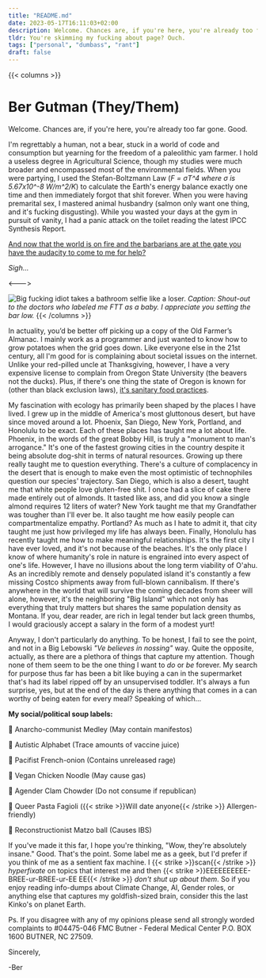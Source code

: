 ```yaml
---
title: "README.md"
date: 2023-05-17T16:11:03+02:00
description: Welcome. Chances are, if you're here, you're already too far gone. Good.
tldr: You're skimming my fucking about page? Ouch.
tags: ["personal", "dumbass", "rant"]
draft: false
---
```


{{< columns >}}


# Ber Gutman (They/Them)

Welcome. Chances are, if you're here, you're already too far gone. Good.

I'm regrettably a human, not a bear, stuck in a world of code and consumption but yearning for the freedom of a paleolithic yam farmer. I hold a useless degree in Agricultural Science, though my studies were much broader and encompassed most of the environmental fields. When you were partying, I used the Stefan-Boltzmann Law (*F = σT^4 where σ is 5.67x10^-8 W/m^2/K*) to calculate the Earth's energy balance exactly one time and then immediately forgot that shit forever. When you were having premarital sex, I mastered animal husbandry (salmon only want one thing, and it's fucking disgusting). While you wasted your days at the gym in pursuit of vanity, I had a panic attack on the toilet reading the latest IPCC Synthesis Report.

[And now that the world is on fire and the barbarians are at the gate you have the audacity to come to me for help?](https://knowyourmeme.com/memes/i-studied-the-blade)

*Sigh...* 

<--->

![Big fucking idiot takes a bathroom selfie like a loser.](/me.jpg)
*Caption: Shout-out to the doctors who labeled me FTT as a baby. I appreciate you setting the bar low.*
{{< /columns >}}

In actuality, you’d be better off picking up a copy of the Old Farmer’s Almanac. I mainly work as a programmer and just wanted to know how to grow potatoes when the grid goes down. Like everyone else in the 21st century, all I'm good for is complaining about societal issues on the internet. Unlike your red-pilled uncle at Thanksgiving, however, I have a very expensive license to complain from Oregon State University (the beavers not the ducks). Plus, if there's one thing the state of Oregon is known for (other than black exclusion laws), [it's sanitary food practices](/oregontrail.jpg).

My fascination with ecology has primarily been shaped by the places I have lived. I grew up in the middle of America's most gluttonous desert, but have since moved around a lot. Phoenix, San Diego, New York, Portland, and Honolulu to be exact. Each of these places has taught me a lot about life. Phoenix, in the words of the great Bobby Hill, is truly a "monument to man's arrogance." It's one of the fastest growing cities in the country despite it being absolute dog-shit in terms of natural resources. Growing up there really taught me to question everything. There's a culture of complacency in the desert that is enough to make even the most optimistic of technophiles question our species' trajectory. San Diego, which is also a desert, taught me that white people love gluten-free shit. I once had a slice of cake there made entirely out of almonds. It tasted like ass, and did you know a single almond requires 12 liters of water? New York taught me that my Grandfather was tougher than I'll ever be. It also taught me how easily people can compartmentalize empathy. Portland? As much as I hate to admit it, that city taught me just how privileged my life has always been. Finally, Honolulu has recently taught me how to make meaningful relationships. It's the first city I have ever loved, and it's not because of the beaches. It's the only place I know of where humanity's role in nature is engrained into every aspect of one's life. However, I have no illusions about the long term viability of O'ahu. As an incredibly remote and densely populated island it's constantly a few missing Costco shipments away from full-blown cannibalism. If there's anywhere in the world that will survive the coming decades from sheer will alone, however, it's the neighboring "Big Island" which not only has everything that truly matters but shares the same population density as Montana. If you, dear reader, are rich in legal tender but lack green thumbs, I would graciously accept a salary in the form of a modest yurt!

Anyway, I don't particularly do anything. To be honest, I fail to see the point, and not in a Big Lebowski *"Ve believes in nossing"* way. Quite the opposite, actually, as there are a plethora of things that capture my attention. Though none of them seem to be the one thing I want to *do* or *be* forever. My search for purpose thus far has been a bit like buying a can in the supermarket that's had its label ripped off by an unsupervised toddler. It's always a fun surprise, yes, but at the end of the day is there anything that comes in a can worthy of being eaten for every meal? Speaking of which...

**My social/political soup labels:**

🥫 Anarcho-communist Medley (May contain manifestos)

🥫 Autistic Alphabet (Trace amounts of vaccine juice)

🥫 Pacifist French-onion (Contains unreleased rage)

🥫 Vegan Chicken Noodle (May cause gas)

🥫 Agender Clam Chowder (Do not consume if republican)

🥫 Queer Pasta Fagioli ({{< strike >}}Will date anyone{{< /strike >}} Allergen-friendly)

🥫 Reconstructionist Matzo ball (Causes IBS)

 If you've made it this far, I hope you're thinking, "Wow, they're absolutely insane." Good. That's the point. Some label me as a geek, but I'd prefer if you think of me as a sentient fax machine. I {{< strike >}}scan{{< /strike >}} *hyperfixate* on topics that interest me and then {{< strike >}}EEEEEEEEEE-BREE-ur-BREE-ur-EE EE{{< /strike >}} *don't shut up about them*. So if you enjoy reading info-dumps about Climate Change, AI, Gender roles, or anything else that captures my goldfish-sized brain, consider this the last Kinko's on planet Earth.
 
 Ps. If you disagree with any of my opinions please send all strongly worded complaints to #04475-046 FMC Butner - Federal Medical Center P.O. BOX 1600 BUTNER, NC 27509.

 Sincerely,
 
 -Ber